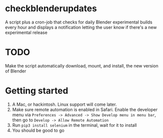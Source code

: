 # checkblenderupdates
A script plus a cron-job that checks for daily Blender experimental builds every hour and displays a notification letting the user know if there's a new experimental release


# TODO
Make the script automatically download, mount, and install, the new version of Blender


# Getting started
1. A Mac, or hackintosh. Linux support will come later. 
2. Make sure remote automation is enabled in Safari. Enable the developer menu via `Preferences -> Advanced -> Show Develop menu in menu bar`, then go to `Develop -> Allow Remote Automation`
3. Run `pip3 install selenium` in the terminal, wait for it to install
4. You should be good to go
